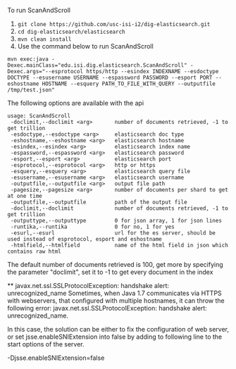 To run ScanAndScroll 

1. ```git clone https://github.com/usc-isi-i2/dig-elasticsearch.git```
2. ```cd dig-elasticsearch/elasticsearch```
3. ```mvn clean install```
4. Use the command below to run ScanAndScroll
```
mvn exec:java -Dexec.mainClass="edu.isi.dig.elasticsearch.ScanAndScroll" -Dexec.args="--esprotocol https/http --esindex INDEXNAME --esdoctype DOCTYPE --esusername USERNAME --espassword PASSWORD --esport PORT --eshostname HOSTNAME --esquery PATH_TO_FILE_WITH_QUERY --outputfile /tmp/test.json"
```
The following options are available with the api
```
usage: ScanAndScroll
 -doclimit,--doclimit <arg>       number of documents retrieved, -1 to get trillion
 -esdoctype,--esdoctype <arg>     elasticsearch doc type
 -eshostname,--eshostname <arg>   elasticsearch hostname
 -esindex,--esindex <arg>         elasticsearch index name
 -espassword,--espassword <arg>   elasticsearch password
 -esport,--esport <arg>           elasticsearch port
 -esprotocol,--esprotocol <arg>   http or https
 -esquery,--esquery <arg>         elasticsearch query file
 -esusername,--esusername <arg>   elasticsearch username
 -outputfile,--outputfile <arg>   output file path
 -pagesize,--pagesize <arg>       number of documents per shard to get at one time
 -outputfile,--outputfile         path of the output file
 -doclimit,--doclimit             number of documents retrieved, -1 to get trillion
 -outputtype,--outputtype         0 for json array, 1 for json lines
 -runtika,--runtika               0 for no, 1 for yes
 -esurl,--esurl                   url for the es server, should be used instead of esprotocol, esport and eshostname
 -htmlfield,--htmlfield           name of the html field in json which contains raw html

```
The default number of documents retrieved is 100, get more by specifying the parameter "doclimit", set it to -1 to get every document in the index

** javax.net.ssl.SSLProtocolException: handshake alert: unrecognized_name
Sometimes, when Java 1.7 communicates via HTTPS with webservers, that configured with multiple hostnames, it can throw the following error: javax.net.ssl.SSLProtocolException: handshake alert: unrecognized_name.

In this case, the solution can be either to fix the configuration of web server, or set jsse.enableSNIExtension into false by adding to following line to the start options of the server.

-Djsse.enableSNIExtension=false
